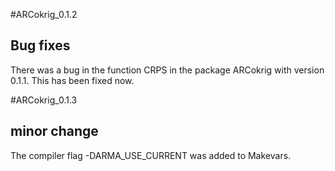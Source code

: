 #ARCokrig_0.1.2

## Bug fixes

There was a bug in the function CRPS in the package ARCokrig with version 0.1.1. This has been fixed now. 


#ARCokrig_0.1.3

## minor change
The compiler flag -DARMA_USE_CURRENT was added to Makevars. 
